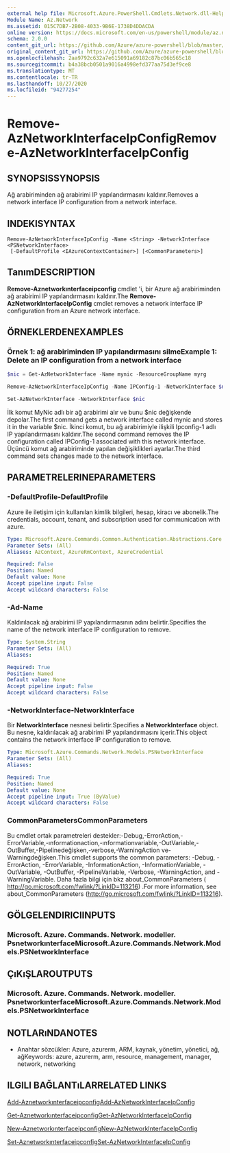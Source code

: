 ```yaml
---
external help file: Microsoft.Azure.PowerShell.Cmdlets.Network.dll-Help.xml
Module Name: Az.Network
ms.assetid: 015C7DB7-2B08-4033-9B6E-1738D4DDACDA
online version: https://docs.microsoft.com/en-us/powershell/module/az.network/remove-aznetworkinterfaceipconfig
schema: 2.0.0
content_git_url: https://github.com/Azure/azure-powershell/blob/master/src/Network/Network/help/Remove-AzNetworkInterfaceIpConfig.md
original_content_git_url: https://github.com/Azure/azure-powershell/blob/master/src/Network/Network/help/Remove-AzNetworkInterfaceIpConfig.md
ms.openlocfilehash: 2aa9792c632a7e615091a69182c87bc06b565c18
ms.sourcegitcommit: b4a38bcb0501a9016a4998efd377aa75d3ef9ce8
ms.translationtype: MT
ms.contentlocale: tr-TR
ms.lasthandoff: 10/27/2020
ms.locfileid: "94277254"
---
```

# <span data-ttu-id="cee8b-101">Remove-AzNetworkInterfaceIpConfig</span><span class="sxs-lookup"><span data-stu-id="cee8b-101">Remove-AzNetworkInterfaceIpConfig</span></span>

## <span data-ttu-id="cee8b-102">SYNOPSIS</span><span class="sxs-lookup"><span data-stu-id="cee8b-102">SYNOPSIS</span></span>
<span data-ttu-id="cee8b-103">Ağ arabiriminden ağ arabirimi IP yapılandırmasını kaldırır.</span><span class="sxs-lookup"><span data-stu-id="cee8b-103">Removes a network interface IP configuration from a network interface.</span></span>

## <span data-ttu-id="cee8b-104">INDEKI</span><span class="sxs-lookup"><span data-stu-id="cee8b-104">SYNTAX</span></span>

```
Remove-AzNetworkInterfaceIpConfig -Name <String> -NetworkInterface <PSNetworkInterface>
 [-DefaultProfile <IAzureContextContainer>] [<CommonParameters>]
```

## <span data-ttu-id="cee8b-105">Tanım</span><span class="sxs-lookup"><span data-stu-id="cee8b-105">DESCRIPTION</span></span>
<span data-ttu-id="cee8b-106">**Remove-Aznetworkınterfaceipconfig** cmdlet 'i, bir Azure ağ arabiriminden ağ arabirimi IP yapılandırmasını kaldırır.</span><span class="sxs-lookup"><span data-stu-id="cee8b-106">The **Remove-AzNetworkInterfaceIpConfig** cmdlet removes a network interface IP configuration from an Azure network interface.</span></span>

## <span data-ttu-id="cee8b-107">ÖRNEKLERDEN</span><span class="sxs-lookup"><span data-stu-id="cee8b-107">EXAMPLES</span></span>

### <span data-ttu-id="cee8b-108">Örnek 1: ağ arabiriminden IP yapılandırmasını silme</span><span class="sxs-lookup"><span data-stu-id="cee8b-108">Example 1: Delete an IP configuration from a network interface</span></span>
```powershell
$nic = Get-AzNetworkInterface -Name mynic -ResourceGroupName myrg

Remove-AzNetworkInterfaceIpConfig -Name IPConfig-1 -NetworkInterface $nic

Set-AzNetworkInterface -NetworkInterface $nic
```

<span data-ttu-id="cee8b-109">İlk komut MyNic adlı bir ağ arabirimi alır ve bunu $nic değişkende depolar.</span><span class="sxs-lookup"><span data-stu-id="cee8b-109">The first command gets a network interface called mynic and stores it in the variable $nic.</span></span> <span data-ttu-id="cee8b-110">İkinci komut, bu ağ arabirimiyle ilişkili Ipconfig-1 adlı IP yapılandırmasını kaldırır.</span><span class="sxs-lookup"><span data-stu-id="cee8b-110">The second command removes the IP configuration called IPConfig-1 associated with this network interface.</span></span> <span data-ttu-id="cee8b-111">Üçüncü komut ağ arabiriminde yapılan değişiklikleri ayarlar.</span><span class="sxs-lookup"><span data-stu-id="cee8b-111">The third command sets changes made to the network interface.</span></span>

## <span data-ttu-id="cee8b-112">PARAMETRELERINE</span><span class="sxs-lookup"><span data-stu-id="cee8b-112">PARAMETERS</span></span>

### <span data-ttu-id="cee8b-113">-DefaultProfile</span><span class="sxs-lookup"><span data-stu-id="cee8b-113">-DefaultProfile</span></span>
<span data-ttu-id="cee8b-114">Azure ile iletişim için kullanılan kimlik bilgileri, hesap, kiracı ve abonelik.</span><span class="sxs-lookup"><span data-stu-id="cee8b-114">The credentials, account, tenant, and subscription used for communication with azure.</span></span>

```yaml
Type: Microsoft.Azure.Commands.Common.Authentication.Abstractions.Core.IAzureContextContainer
Parameter Sets: (All)
Aliases: AzContext, AzureRmContext, AzureCredential

Required: False
Position: Named
Default value: None
Accept pipeline input: False
Accept wildcard characters: False
```

### <span data-ttu-id="cee8b-115">-Ad</span><span class="sxs-lookup"><span data-stu-id="cee8b-115">-Name</span></span>
<span data-ttu-id="cee8b-116">Kaldırılacak ağ arabirimi IP yapılandırmasının adını belirtir.</span><span class="sxs-lookup"><span data-stu-id="cee8b-116">Specifies the name of the network interface IP configuration to remove.</span></span>

```yaml
Type: System.String
Parameter Sets: (All)
Aliases:

Required: True
Position: Named
Default value: None
Accept pipeline input: False
Accept wildcard characters: False
```

### <span data-ttu-id="cee8b-117">-NetworkInterface</span><span class="sxs-lookup"><span data-stu-id="cee8b-117">-NetworkInterface</span></span>
<span data-ttu-id="cee8b-118">Bir **NetworkInterface** nesnesi belirtir.</span><span class="sxs-lookup"><span data-stu-id="cee8b-118">Specifies a **NetworkInterface** object.</span></span>
<span data-ttu-id="cee8b-119">Bu nesne, kaldırılacak ağ arabirimi IP yapılandırmasını içerir.</span><span class="sxs-lookup"><span data-stu-id="cee8b-119">This object contains the network interface IP configuration to remove.</span></span>

```yaml
Type: Microsoft.Azure.Commands.Network.Models.PSNetworkInterface
Parameter Sets: (All)
Aliases:

Required: True
Position: Named
Default value: None
Accept pipeline input: True (ByValue)
Accept wildcard characters: False
```

### <span data-ttu-id="cee8b-120">CommonParameters</span><span class="sxs-lookup"><span data-stu-id="cee8b-120">CommonParameters</span></span>
<span data-ttu-id="cee8b-121">Bu cmdlet ortak parametreleri destekler:-Debug,-ErrorAction,-ErrorVariable,-ınformationaction,-ınformationvariable,-OutVariable,-OutBuffer,-Pipelinedeğişken,-verbose,-WarningAction ve-Warningdeğişken.</span><span class="sxs-lookup"><span data-stu-id="cee8b-121">This cmdlet supports the common parameters: -Debug, -ErrorAction, -ErrorVariable, -InformationAction, -InformationVariable, -OutVariable, -OutBuffer, -PipelineVariable, -Verbose, -WarningAction, and -WarningVariable.</span></span> <span data-ttu-id="cee8b-122">Daha fazla bilgi için bkz about_CommonParameters ( http://go.microsoft.com/fwlink/?LinkID=113216) .</span><span class="sxs-lookup"><span data-stu-id="cee8b-122">For more information, see about_CommonParameters (http://go.microsoft.com/fwlink/?LinkID=113216).</span></span>

## <span data-ttu-id="cee8b-123">GÖLGELENDIRICI</span><span class="sxs-lookup"><span data-stu-id="cee8b-123">INPUTS</span></span>

### <span data-ttu-id="cee8b-124">Microsoft. Azure. Commands. Network. modeller. Psnetworkınterface</span><span class="sxs-lookup"><span data-stu-id="cee8b-124">Microsoft.Azure.Commands.Network.Models.PSNetworkInterface</span></span>

## <span data-ttu-id="cee8b-125">ÇıKıŞLAR</span><span class="sxs-lookup"><span data-stu-id="cee8b-125">OUTPUTS</span></span>

### <span data-ttu-id="cee8b-126">Microsoft. Azure. Commands. Network. modeller. Psnetworkınterface</span><span class="sxs-lookup"><span data-stu-id="cee8b-126">Microsoft.Azure.Commands.Network.Models.PSNetworkInterface</span></span>

## <span data-ttu-id="cee8b-127">NOTLARıNDA</span><span class="sxs-lookup"><span data-stu-id="cee8b-127">NOTES</span></span>
* <span data-ttu-id="cee8b-128">Anahtar sözcükler: Azure, azurerm, ARM, kaynak, yönetim, yönetici, ağ, ağ</span><span class="sxs-lookup"><span data-stu-id="cee8b-128">Keywords: azure, azurerm, arm, resource, management, manager, network, networking</span></span>

## <span data-ttu-id="cee8b-129">ILGILI BAĞLANTıLAR</span><span class="sxs-lookup"><span data-stu-id="cee8b-129">RELATED LINKS</span></span>

[<span data-ttu-id="cee8b-130">Add-Aznetworkınterfaceipconfig</span><span class="sxs-lookup"><span data-stu-id="cee8b-130">Add-AzNetworkInterfaceIpConfig</span></span>](./Add-AzNetworkInterfaceIpConfig.md)

[<span data-ttu-id="cee8b-131">Get-Aznetworkınterfaceipconfig</span><span class="sxs-lookup"><span data-stu-id="cee8b-131">Get-AzNetworkInterfaceIpConfig</span></span>](./Get-AzNetworkInterfaceIpConfig.md)

[<span data-ttu-id="cee8b-132">New-Aznetworkınterfaceipconfig</span><span class="sxs-lookup"><span data-stu-id="cee8b-132">New-AzNetworkInterfaceIpConfig</span></span>](./New-AzNetworkInterfaceIpConfig.md)

[<span data-ttu-id="cee8b-133">Set-Aznetworkınterfaceipconfig</span><span class="sxs-lookup"><span data-stu-id="cee8b-133">Set-AzNetworkInterfaceIpConfig</span></span>](./Set-AzNetworkInterfaceIpConfig.md)


